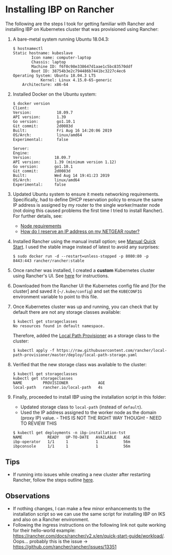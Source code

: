 # Installing IBP on Rancher
The following are the steps I took for getting familiar with Rancher and installing IBP on Kubernetes cluster that was provisioned using Rancher:

1) A bare-metal system running Ubuntu 18.04.3: 

    ```
    $ hostnamectl
    Static hostname: kubeslave
            Icon name: computer-laptop
            Chassis: laptop
            Machine ID: f6f0c98e338647d1aae1c5bc83570ddf
            Boot ID: 38754b3e2c794486b7441bc3227c4ec6
    Operating System: Ubuntu 18.04.3 LTS
                Kernel: Linux 4.15.0-65-generic
        Architecture: x86-64

    ```

2) Installed Docker on the Ubuntu system:

    ```
    $ docker version
    Client:
    Version:           18.09.7
    API version:       1.39
    Go version:        go1.10.1
    Git commit:        2d0083d
    Built:             Fri Aug 16 14:20:06 2019
    OS/Arch:           linux/amd64
    Experimental:      false

    Server:
    Engine:
    Version:          18.09.7
    API version:      1.39 (minimum version 1.12)
    Go version:       go1.10.1
    Git commit:       2d0083d
    Built:            Wed Aug 14 19:41:23 2019
    OS/Arch:          linux/amd64
    Experimental:     false
    ```

3) Updated Ubuntu system to ensure it meets networking requirements. Specifically, had to define DHCP reservation policy to ensure the same IP address is assigned by my router to the single worker/master node (not doing this caused problems the first time I tried to install Rancher). For further details, see:

    * [Node requirements](https://rancher.com/docs/rancher/v2.x/en/installation/requirements/)
    * [How do I reserve an IP address on my NETGEAR router?](https://kb.netgear.com/25722/How-do-I-reserve-an-IP-address-on-my-NETGEAR-router)

4) Installed Rancher using the manual install option; see [Manual Quick Start](https://rancher.com/docs/rancher/v2.x/en/quick-start-guide/deployment/quickstart-manual-setup/). I used the stable image instead of latest to avoid any surprises:

    ```
    $ sudo docker run -d --restart=unless-stopped -p 8080:80 -p 8443:443 rancher/rancher:stable
    ```

5) Once rancher was installed, I created a **custom** Kubernetes cluster using Rancher's UI. See [here](https://rancher.com/docs/rancher/v2.x/en/quick-start-guide/deployment/quickstart-manual-setup/#3-log-in) for instructions.

6) Downloaded from the Rancher UI the Kubernetes config file and [for the cluster] and saved it (`~/.kube/config`) and set the `KUBECONFIG` environment variable to point to this file.

7) Once Kubernetes cluster was up and running, you can check that by default there are not any storage classes available:

    ```
    $ kubectl get storageclasses
    No resources found in default namespace.
    ```

    Therefore, added the [Local Path Provisioner](https://github.com/rancher/local-path-provisioner) as a storage class to the cluster:

    ```
    $ kubectl apply -f https://raw.githubusercontent.com/rancher/local-path-provisioner/master/deploy/local-path-storage.yaml
    ```

8) Verified that the new storage class was available to the cluster:

    ```
    $ kubectl get storageclasses
    kubectl get storageclasses
    NAME         PROVISIONER             AGE
    local-path   rancher.io/local-path   4s
    ```

9) Finally, proceeded to install IBP using the installation script in this folder:
    * Updated storage class to `local-path` (instead of `default`).
    * Used the IP address assigned to the worker node as the domain (proxy IP) value. - THIS IS NOT THE RIGHT WAY THOUGH! - NEED TO REVIEW THIS

    ```
    $ kubectl get deployments -n ibp-installation-tst
    NAME           READY   UP-TO-DATE   AVAILABLE   AGE
    ibp-operator   1/1     1            1           56m
    ibpconsole     1/1     1            1           56m
    ```

## Tips
* If running into issues while creating a new cluster after restarting Rancher, follow the steps outline [here](https://github.com/rancher/rancher/issues/19882#issuecomment-501056386).

## Observations
* If nothing changes, I can make a few minor enhancements to the installation script so we can use the same script for installing IBP on IKS and also on a Rancher environment.
* Following the ingress instructions on the following link not quite working for their hello-world example: https://rancher.com/docs/rancher/v2.x/en/quick-start-guide/workload/. Oops... probably this is the issue -> https://github.com/rancher/rancher/issues/13351